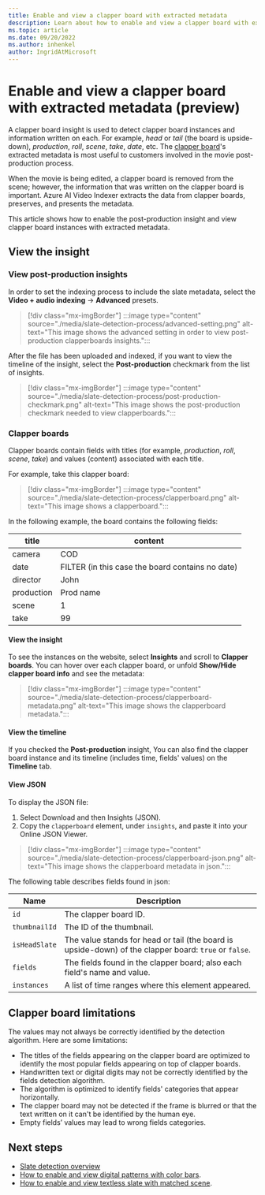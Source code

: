 ```yaml
---
title: Enable and view a clapper board with extracted metadata
description: Learn about how to enable and view a clapper board with extracted metadata.
ms.topic: article
ms.date: 09/20/2022
ms.author: inhenkel
author: IngridAtMicrosoft
---
```


# Enable and view a clapper board with extracted metadata (preview)

A clapper board insight is used to detect clapper board instances and information written on each. For example, *head* or *tail* (the board is upside-down), *production*, *roll*, *scene*, *take*, *date*, etc. The [clapper board](https://en.wikipedia.org/wiki/Clapperboard)'s extracted metadata is most useful to customers involved in the movie post-production process. 

When the movie is being edited, a clapper board is removed from the scene; however, the information that was written on the clapper board is important. Azure AI Video Indexer extracts the data from clapper boards, preserves, and presents the metadata. 

This article shows how to enable the post-production insight and view clapper board instances with extracted metadata.

## View the insight

### View post-production insights

In order to set the indexing process to include the slate metadata, select the **Video + audio indexing** -> **Advanced** presets.

> [!div class="mx-imgBorder"]
> :::image type="content" source="./media/slate-detection-process/advanced-setting.png" alt-text="This image shows the advanced setting in order to view post-production clapperboards insights.":::

After the file has been uploaded and indexed, if you want to view the timeline of the insight, select the **Post-production** checkmark from the list of insights.

> [!div class="mx-imgBorder"]
> :::image type="content" source="./media/slate-detection-process/post-production-checkmark.png" alt-text="This image shows the post-production checkmark needed to view clapperboards.":::

### Clapper boards

Clapper boards contain fields with titles (for example, *production*, *roll*, *scene*, *take*) and values (content) associated with each title. 

For example, take this clapper board:

> [!div class="mx-imgBorder"]
> :::image type="content" source="./media/slate-detection-process/clapperboard.png" alt-text="This image shows a clapperboard.":::

In the following example, the board contains the following fields:

|title|content|
|---|---|
|camera|COD|
|date|FILTER (in this case the board contains no date)|
|director|John|
|production|Prod name|
|scene|1|
|take|99|

#### View the insight

To see the instances on the website, select **Insights** and scroll to **Clapper boards**. You can hover over each clapper board, or unfold **Show/Hide clapper board info** and see the metadata:

> [!div class="mx-imgBorder"]
> :::image type="content" source="./media/slate-detection-process/clapperboard-metadata.png" alt-text="This image shows the clapperboard metadata.":::

#### View the timeline

If you checked the **Post-production** insight, You can also find the clapper board instance and its timeline (includes time, fields' values) on the **Timeline** tab.

#### View JSON

To display the JSON file: 

1. Select Download and then Insights (JSON).  
1. Copy the `clapperboard` element, under `insights`, and paste it into your Online JSON Viewer. 

> [!div class="mx-imgBorder"]
> :::image type="content" source="./media/slate-detection-process/clapperboard-json.png" alt-text="This image shows the clapperboard metadata in json.":::

The following table describes fields found in json:

|Name|Description|
|---|---|
|`id`|The clapper board ID.|
|`thumbnailId`|The ID of the thumbnail.|
|`isHeadSlate`|The value stands for head or tail (the board is upside-down) of the clapper board: `true` or `false`.|
|`fields`|The fields found in the clapper board; also each field's name and value.|
|`instances`|A list of time ranges where this element appeared.|

## Clapper board limitations

The values may not always be correctly identified by the detection algorithm. Here are some limitations:

- The titles of the fields appearing on the clapper board are optimized to identify the most popular fields appearing on top of clapper boards.  
- Handwritten text or digital digits may not be correctly identified by the fields detection algorithm.
- The algorithm is optimized to identify fields' categories that appear horizontally.  
- The clapper board may not be detected if the frame is blurred or that the text written on it can't be identified by the human eye.  
- Empty fields’ values may lead to wrong fields categories.  
<!-- If a part of a clapper board is hidden a value with the highest confidence is shown.  -->

## Next steps

* [Slate detection overview](slate-detection-insight.md)
* [How to enable and view digital patterns with color bars](digital-patterns-color-bars.md).
* [How to enable and view textless slate with matched scene](textless-slate-scene-matching.md).
